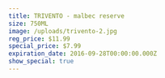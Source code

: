 ```yaml
---
title: TRIVENTO - malbec reserve
size: 750ML
image: /uploads/trivento-2.jpg
reg_price: $11.99
special_price: $7.99
expiration_date: 2016-09-28T00:00:00.000Z
show_special: true
---
```



